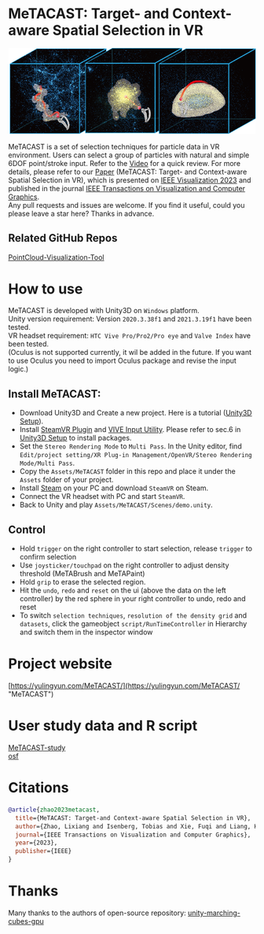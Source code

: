 MeTACAST: Target- and Context-aware Spatial Selection in VR
======
![MeTACAST_Image](https://github.com/LixiangZhao98/MeTACAST/blob/master/Assets/MeTACAST/pic/MeTACAST.png "MeTACAST_Image")


MeTACAST is a set of selection techniques for particle data in VR environment. Users can select a group of particles with natural and simple 6DOF point/stroke input. Refer to the [Video](https://www.youtube.com/watch?v=R_WRfzgnOAM&t=1s "Video") for a quick review. For more details, please refer to our [Paper](https://doi.org/10.1109/TVCG.2023.3326517) (MeTACAST: Target- and Context-aware Spatial Selection in VR), which is presented on [IEEE Visualization 2023](https://ieeevis.org/year/2023/welcome "VIS2023") and published in the journal [IEEE Transactions on Visualization and Computer Graphics](https://ieeexplore.ieee.org/xpl/RecentIssue.jsp?punumber=2945 "TVCG").\
Any pull requests and issues are welcome. If you find it useful, could you please leave a star here? Thanks in advance.

## Related GitHub Repos
[PointCloud-Visualization-Tool](https://github.com/LixiangZhao98/PointCloud-Visualization-Tool "PointCloud-Visualization-Tool")

# How to use
MeTACAST is developed with Unity3D on `Windows` platform. \
Unity version requirement: Version `2020.3.38f1` and `2021.3.19f1` have been tested.\
VR headset requirement: `HTC Vive Pro/Pro2/Pro eye` and `Valve Index` have been tested. \
(Oculus is not supported currently, it wil be added in the future. If you want to use Oculus you need to import Oculus package and revise the input logic.)

## Install MeTACAST:
- Download Unity3D  and Create a new project. Here is a tutorial ([Unity3D Setup](https://github.com/LixiangZhao98/MeTACAST/blob/master/Assets/MeTACAST/file/UnitySetup.pdf "Unity Setup")).
- Install [SteamVR Plugin](https://assetstore.unity.com/packages/tools/integration/steamvr-plugin-32647 "SteamVR Plugin") and [VIVE Input Utility](https://assetstore.unity.com/packages/tools/integration/vive-input-utility-64219 "VIVE Input Utility"). Please refer to sec.6 in [Unity3D Setup](https://github.com/LixiangZhao98/MeTACAST/blob/master/Assets/MeTACAST/file/UnitySetup.pdf "Unity Setup") to install packages.
- Set the `Stereo Rendering Mode` to `Multi Pass`. In the Unity editor, find `Edit/project setting/XR Plug-in Management/OpenVR/Stereo Rendering Mode/Multi Pass`.
- Copy the `Assets/MeTACAST` folder in this repo and place it under the `Assets` folder of your project.
- Install [Steam](https://store.steampowered.com/ "Steam") on your PC and download `SteamVR` on Steam.
- Connect the VR headset with PC and start `SteamVR`.
- Back to Unity and play `Assets/MeTACAST/Scenes/demo.unity`.

## Control
* Hold `trigger` on the right controller to start selection, release `trigger` to confirm selection
* Use `joysticker/touchpad` on the right controller to adjust density threshold (MeTABrush and MeTAPaint)
* Hold `grip` to erase the selected region.
* Hit the `undo`, `redo` and `reset` on the ui (above the data on the left controller) by the red sphere in your right controller to undo, redo and reset
* To switch `selection techniques`, `resolution of the density grid` and `datasets`, click the gameobject `script/RunTimeController` in Hierarchy and switch them in the inspector window


<!-- # MeTACAST Demo
## Run the demo
1. the demo only tests on `windows` platform
2. download `MeTACAST_Demo.zip` from Releases and run `MeTACAST_Demo.exe` after connecting the PC-Powered VR Headsets 

## Control
* open the menu with `Menu`, `AKey` or `Bkey` on the right controller to switch `selection techniques` and `datasets`
* other operations and controls are the same as abovementioned -->




# Project website
[https://yulingyun.com/MeTACAST/](https://yulingyun.com/MeTACAST/ "MeTACAST")

# User study data and R script
[MeTACAST-study](https://github.com/LixiangZhao98/MeTACAST-study "MeTACAST-study")\
[osf](https://osf.io/dvj9n/ "osf")

# Citations
```bibtex
@article{zhao2023metacast,
  title={MeTACAST: Target-and Context-aware Spatial Selection in VR},
  author={Zhao, Lixiang and Isenberg, Tobias and Xie, Fuqi and Liang, Hai-Ning and Yu, Lingyun},
  journal={IEEE Transactions on Visualization and Computer Graphics},
  year={2023},
  publisher={IEEE}
}
```

# Thanks
Many thanks to the authors of open-source repository:
[unity-marching-cubes-gpu](https://github.com/pavelkouril/unity-marching-cubes-gpu "unity-marching-cubes-gpu")

